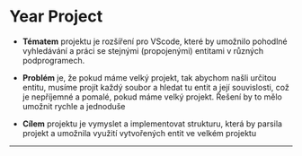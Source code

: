 # Year Project

- **Tématem** projektu je rozšíření pro VScode, které by umožnilo pohodlné vyhledávání a práci se stejnými (propojenými) entitami v různých podprogramech.

- **Problém** je, že pokud máme velký projekt, tak abychom našli určitou entitu, musíme projít každý soubor a hledat tu entit a její souvislosti, což je nepříjemné a pomalé, pokud máme velký projekt.
Řešení by to mělo umožnit rychle a jednoduše

- **Cílem** projektu je vymyslet a implementovat strukturu, která by parsila projekt a umožnila využití vytvořených entit ve velkém projektu

---